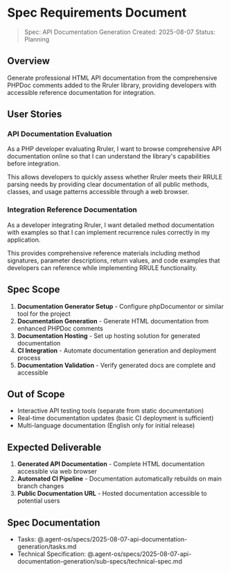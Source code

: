 # Spec Requirements Document

> Spec: API Documentation Generation
> Created: 2025-08-07
> Status: Planning

## Overview

Generate professional HTML API documentation from the comprehensive PHPDoc comments added to the Rruler library, providing developers with accessible reference documentation for integration.

## User Stories

### API Documentation Evaluation

As a PHP developer evaluating Rruler, I want to browse comprehensive API documentation online so that I can understand the library's capabilities before integration.

This allows developers to quickly assess whether Rruler meets their RRULE parsing needs by providing clear documentation of all public methods, classes, and usage patterns accessible through a web browser.

### Integration Reference Documentation

As a developer integrating Rruler, I want detailed method documentation with examples so that I can implement recurrence rules correctly in my application.

This provides comprehensive reference materials including method signatures, parameter descriptions, return values, and code examples that developers can reference while implementing RRULE functionality.

## Spec Scope

1. **Documentation Generator Setup** - Configure phpDocumentor or similar tool for the project
2. **Documentation Generation** - Generate HTML documentation from enhanced PHPDoc comments  
3. **Documentation Hosting** - Set up hosting solution for generated documentation
4. **CI Integration** - Automate documentation generation and deployment process
5. **Documentation Validation** - Verify generated docs are complete and accessible

## Out of Scope

- Interactive API testing tools (separate from static documentation)
- Real-time documentation updates (basic CI deployment is sufficient)
- Multi-language documentation (English only for initial release)

## Expected Deliverable

1. **Generated API Documentation** - Complete HTML documentation accessible via web browser
2. **Automated CI Pipeline** - Documentation automatically rebuilds on main branch changes
3. **Public Documentation URL** - Hosted documentation accessible to potential users

## Spec Documentation

- Tasks: @.agent-os/specs/2025-08-07-api-documentation-generation/tasks.md
- Technical Specification: @.agent-os/specs/2025-08-07-api-documentation-generation/sub-specs/technical-spec.md